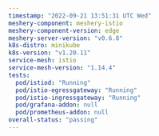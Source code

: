 ```yaml
---
timestamp: "2022-09-21 13:51:31 UTC Wed"
meshery-component: meshery-istio
meshery-component-version: edge
meshery-server-version: "v0.6.8"
k8s-distro: minikube
k8s-version: "v1.20.11"
service-mesh: istio
service-mesh-version: "1.14.4"
tests:
  pod/istiod: "Running"
  pod/istio-egressgateway: "Running"
  pod/istio-ingressgateway: "Running"
  pod/grafana-addon: null
  pod/prometheus-addon: null
overall-status: "passing"
---
```

